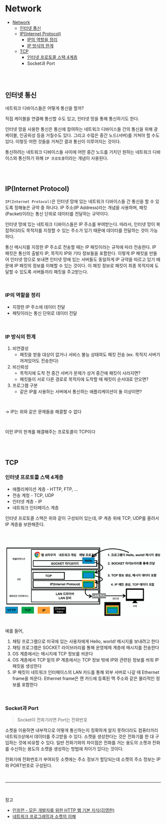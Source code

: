 # Network

- [Network](#network)
  - [인터넷 통신](#인터넷-통신)
  - [IP(Internet Protocol)](#ipinternet-protocol)
    - [IP의 역할을 정리](#ip의-역할을-정리)
    - [IP 방식의 한계](#ip-방식의-한계)
  - [TCP](#tcp)
    - [인터넷 프로토콜 스택 4계층](#인터넷-프로토콜-스택-4계층)
    - [<a name="socket_and_port"></a>Socket과 Port](#socket과-port)

<br/>
<br/>

## 인터넷 통신

네트워크 디바이스들은 어떻게 통신을 할까? 

직접 케이블을 연결해 통신할 수도 있고, 인터넷 망을 통해 통신하기도 한다.

인터넷 망을 사용한 통신은 통신에 참여하는 네트워크 디바이스들 간의 통신을 위해 광케이블, 인공위성 등을 거칠수도 있다. 그리고 수많은 중간 노드(서버)를 거쳐야 할 수도 있다. 이렇듯 어떤 것들을 거쳐간 결과 통신이 이루어지는 것이다.

통신하려는 네트워크 디바이스들 사이에 어떤 중간 노드를 거치던 원하는 네트워크 디바이스와 통신하기 위해 `IP 프로토콜`이라는 개념이 사용된다.

<br/>
<br/>

## IP(Internet Protocol)

`IP(Internet Protocol)`은 인터넷 망에 있는 네트워크 디바이스들 간 통신을 할 수 있도록 정해놓은 규약 중 하나다. IP 주소(IP Address)라는 개념을 사용하며, 패킷(Packet)이라는 통신 단위로 데이터를 전달하는 규약이다.

인터넷 망에 있는 네트워크 디바이스들은 IP 주소를 부여받는다. 따라서, 인터넷 망이 복잡하더라도 목적지를 지정할 수 있는 주소가 있기 때문에 데이터를 전달하는 것이 가능하다.

통신 메시지를 지정한 IP 주소로 전송할 때는 IP 패킷이라는 규칙에 따라 전송한다. IP 패킷은 통신의 출발지 IP, 목적지 IP와 기타 정보들을 포함한다. 이렇게 IP 패킷을 만들어 인터넷 망으로 보내면 인터넷 망에 있는 서버들도 동일하게 IP 규약을 따르고 있기 때문에 IP 패킷의 정보를 이해할 수 있는 것이다. 이 패킷 정보로 패킷이 최종 목적지에 도달할 수 있도록 서버들끼리 패킷을 주고받는다.

<br/>

### IP의 역할을 정리
- 지정한 IP 주소에 데이터 전달
- 패팃이라는 통신 단위로 데이터 전달

<br/>

### IP 방식의 한계
1. 비연결성
    - 패킷을 받을 대상이 없거나 서비스 불능 상태여도 패킷 전송 (ex. 목적지 서버가 꺼져있어도 전송한다)
2. 비신뢰성
    - 목적지에 도착 전 중간 서버가 문제가 상겨 중간에 패킷이 사라지면?
    - 패킷들이 서로 다른 경로로 목적지에 도착할 때 패킷이 순서대로 안오면?
3. 프로그램 구분
    - 같은 IP를 사용하는 서버에서 통신하는 애플리케이션이 둘 이상이면? 

<br/>

→ IP는 위와 같은 문제들을 해결할 수 없다

<br/>

이런 IP의 한계를 해결해주는 프로토콜이 TCP이다

<br/>
<br/>

## TCP

### 인터넷 프로토콜 스택 4계층
- 애플리케이션 계층 - HTTP, FTP, ...
- 전송 계청 - TCP, UDP
- 인터넷 계층 - IP
- 네트워크 인터페이스 계층

인터넷 프로토콜 스택은 위와 같이 구성되어 있는데, IP 계층 위에 TCP, UDP를 올려서 IP 계층을 보완해준다.

<br/>

<p align="center">
    <img src="../image/internet_protocol_4_layer.png"  width="600" height="auto" alt="출처 - [인프런 - 모든 개발자를 위한 HTTP 웹 기본 지식(김영한)]">
</p>

<br/>
예를 들어,

1. 채팅 프로그램으로 미국에 있는 사용자에게 Hello, world! 메시지를 보내려고 한다
2. 채팅 프로그램은 SOCKET 라이브러리를 통해 운영체제 계층에 메시지를 전송한다
3. OS 계층에서는 메시지에 TCP 정보를 씌운다
4. OS 계층에서 TCP 밑의 IP 계층에서는 TCP 정보 밖에 IP와 관련된 정보를 씌워 IP 패킷을 생성한다 
5. IP 패킷이 네트워크 인터페이스의 LAN 카드를 통해 외부 서버로 나갈 때 Ethernet frame을 씌운다. Ethernet frame은 랜 카드에 등록된 맥 주소와 같은 물리적인 정보를 포함한다

<br/>


### <a name="socket_and_port"></a>Socket과 Port

> Socket이 전화기라면 Port는 전화번호

소켓을 이용하면 내부적으로 어떻게 통신하는지 정확하게 알지 못하더라도 컴퓨터끼리 네트워크상에서 데이터를 주고받을 수 있다. 소켓을 생성한다는 것은 전화기를 한 대 구입하는 것에 비유할 수 있다. 일반 전화기와의 차이점은 전화를 거는 용도의 소켓과 전화를 수신하는 용도의 소켓을 생성하는 방법에 차이가 있다는 것이다.

전화기에 전화번호가 부여되듯 소켓에는 주소 정보가 할당되는데 소켓의 주소 정보는 IP와 PORT번호로 구성된다.

<br/>

---

<br/>

참고

- [인프런 - 모든 개발자를 위한 HTTP 웹 기본 지식(김영한)](https://www.inflearn.com/course/http-%EC%9B%B9-%EB%84%A4%ED%8A%B8%EC%9B%8C%ED%81%AC#)
- [네트워크 프로그래밍과 소켓의 이해](https://gaussian37.github.io/c-linux-socket-01/)